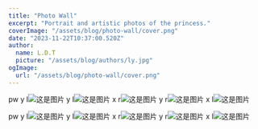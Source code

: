 ```yaml
---
title: "Photo Wall"
excerpt: "Portrait and artistic photos of the princess."
coverImage: "/assets/blog/photo-wall/cover.png"
date: "2023-11-22T10:37:00.520Z"
author:
  name: L.D.T
  picture: "/assets/blog/authors/ly.jpg"
ogImage:
  url: "/assets/blog/photo-wall/cover.png"
---
```


pw y l![这是图片](/assets/blog/photo-wall/wx_20240313235224.jpg "my wife")
y l![这是图片](/assets/blog/photo-wall/wx_20240313235330.jpg "my wife")
x r![这是图片](/assets/blog/photo-wall/wx_20240313235318.jpg "my wife")
y r![这是图片](/assets/blog/photo-wall/wx_20240313235349.jpg "my wife")
x l![这是图片](/assets/blog/photo-wall/wx_20240313224619.jpg "my wife")

pw y l![这是图片](/assets/blog/photo-wall/wx_20240313235358.jpg "my wife")
y l![这是图片](/assets/blog/photo-wall/wx_20240313235306.jpg "my wife")
x r![这是图片](/assets/blog/photo-wall/wx_20240313235343.jpg "my wife")
y r![这是图片](/assets/blog/photo-wall/wx_20240313235258.jpg "my wife")
x l![这是图片](/assets/blog/photo-wall/wx_20240313235411.jpg "my wife")